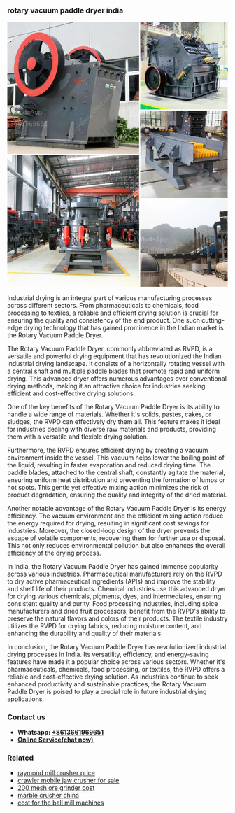 <h3>rotary vacuum paddle dryer india</h3><img src='1706767140.jpg' alt=''><p>Industrial drying is an integral part of various manufacturing processes across different sectors. From pharmaceuticals to chemicals, food processing to textiles, a reliable and efficient drying solution is crucial for ensuring the quality and consistency of the end product. One such cutting-edge drying technology that has gained prominence in the Indian market is the Rotary Vacuum Paddle Dryer.</p><p>The Rotary Vacuum Paddle Dryer, commonly abbreviated as RVPD, is a versatile and powerful drying equipment that has revolutionized the Indian industrial drying landscape. It consists of a horizontally rotating vessel with a central shaft and multiple paddle blades that promote rapid and uniform drying. This advanced dryer offers numerous advantages over conventional drying methods, making it an attractive choice for industries seeking efficient and cost-effective drying solutions.</p><p>One of the key benefits of the Rotary Vacuum Paddle Dryer is its ability to handle a wide range of materials. Whether it's solids, pastes, cakes, or sludges, the RVPD can effectively dry them all. This feature makes it ideal for industries dealing with diverse raw materials and products, providing them with a versatile and flexible drying solution.</p><p>Furthermore, the RVPD ensures efficient drying by creating a vacuum environment inside the vessel. This vacuum helps lower the boiling point of the liquid, resulting in faster evaporation and reduced drying time. The paddle blades, attached to the central shaft, constantly agitate the material, ensuring uniform heat distribution and preventing the formation of lumps or hot spots. This gentle yet effective mixing action minimizes the risk of product degradation, ensuring the quality and integrity of the dried material.</p><p>Another notable advantage of the Rotary Vacuum Paddle Dryer is its energy efficiency. The vacuum environment and the efficient mixing action reduce the energy required for drying, resulting in significant cost savings for industries. Moreover, the closed-loop design of the dryer prevents the escape of volatile components, recovering them for further use or disposal. This not only reduces environmental pollution but also enhances the overall efficiency of the drying process.</p><p>In India, the Rotary Vacuum Paddle Dryer has gained immense popularity across various industries. Pharmaceutical manufacturers rely on the RVPD to dry active pharmaceutical ingredients (APIs) and improve the stability and shelf life of their products. Chemical industries use this advanced dryer for drying various chemicals, pigments, dyes, and intermediates, ensuring consistent quality and purity. Food processing industries, including spice manufacturers and dried fruit processors, benefit from the RVPD's ability to preserve the natural flavors and colors of their products. The textile industry utilizes the RVPD for drying fabrics, reducing moisture content, and enhancing the durability and quality of their materials.</p><p>In conclusion, the Rotary Vacuum Paddle Dryer has revolutionized industrial drying processes in India. Its versatility, efficiency, and energy-saving features have made it a popular choice across various sectors. Whether it's pharmaceuticals, chemicals, food processing, or textiles, the RVPD offers a reliable and cost-effective drying solution. As industries continue to seek enhanced productivity and sustainable practices, the Rotary Vacuum Paddle Dryer is poised to play a crucial role in future industrial drying applications.</p><h3>Contact us</h3><ul><li><strong>Whatsapp:&nbsp;<a href="https://wa.me/8613661969651">+8613661969651</a></strong></li><li><a href="https://swt.shibang-china.com/?git&amp;zhl&amp;rotary vacuum paddle dryer india"><strong>Online Service(chat now)</strong></a></li></ul><h3>Related</h3><ul><li><a href='raymond mill crusher price.md'>raymond mill crusher price</a></li><li><a href='crawler mobile jaw crusher for sale.md'>crawler mobile jaw crusher for sale</a></li><li><a href='200 mesh ore grinder cost.md'>200 mesh ore grinder cost</a></li><li><a href='marble crusher china.md'>marble crusher china</a></li><li><a href='cost for the ball mill machines.md'>cost for the ball mill machines</a></li></ul>